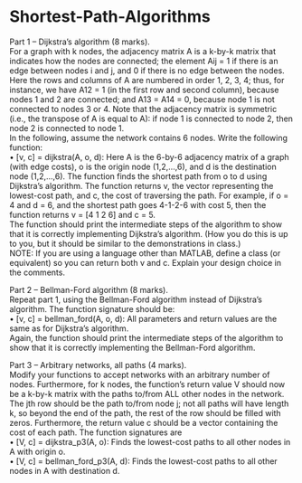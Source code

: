 # Shortest-Path-Algorithms
Part 1 – Dijkstra’s algorithm (8 marks).  
For a graph with k nodes, the adjacency matrix A is a k-by-k matrix that indicates how the nodes are connected; the element Aij = 1 if there is an edge between nodes i and j, and 0 if there is no edge between the nodes.  
Here the rows and columns of A are numbered in order 1, 2, 3, 4; thus, for instance, we have A12 = 1 (in the first row and second column), because nodes 1 and 2 are connected; and A13 = A14 = 0, because node 1 is not connected to nodes 3 or 4. Note that the adjacency matrix is symmetric (i.e., the transpose of A is equal to A): if node 1 is connected to node 2, then node 2 is connected to node 1.  
In the following, assume the network contains 6 nodes. Write the following function:  
• [v, c] = dijkstra(A, o, d): Here A is the 6-by-6 adjacency matrix of a graph (with edge costs), o is the origin node (1,2,…,6), and d is the destination node (1,2,…,6). The function finds the shortest path from o to d using Dijkstra’s algorithm. The function returns v, the vector representing the lowest-cost path, and c, the cost of traversing the path. For example, if o = 4 and d = 6, and the shortest path goes 4-1-2-6 with cost 5, then the function returns v = [4 1 2 6] and c = 5.  
The function should print the intermediate steps of the algorithm to show that it is correctly implementing Dijkstra’s algorithm. (How you do this is up to you, but it should be similar to the demonstrations in class.)  
NOTE: If you are using a language other than MATLAB, define a class (or equivalent) so you can return both v and c. Explain your design choice in the comments.  

Part 2 – Bellman-Ford algorithm (8 marks).  
Repeat part 1, using the Bellman-Ford algorithm instead of Dijkstra’s algorithm. The function signature should be:  
• [v, c] = bellman_ford(A, o, d): All parameters and return values are the same as for Dijkstra’s algorithm.  
Again, the function should print the intermediate steps of the algorithm to show that it is correctly implementing the Bellman-Ford algorithm.  

Part 3 – Arbitrary networks, all paths (4 marks).  
Modify your functions to accept networks with an arbitrary number of nodes. Furthermore, for k nodes, the function’s return value V should now be a k-by-k matrix with the paths to/from ALL other nodes in the network. The jth row should be the path to/from node j; not all paths will have length k, so beyond the end of the path, the rest of the row should be filled with zeros. Furthermore, the return value c should be a vector containing the cost of each path. The function signatures are  
• [V, c] = dijkstra_p3(A, o): Finds the lowest-cost paths to all other nodes in A with origin o.  
• [V, c] = bellman_ford_p3(A, d): Finds the lowest-cost paths to all other nodes in A with destination d.  
